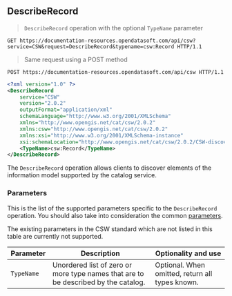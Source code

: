 ## DescribeRecord


> `DescribeRecord` operation with the optional `TypeName` parameter

```http
GET https://documentation-resources.opendatasoft.com/api/csw?service=CSW&request=DescribeRecord&typename=csw:Record HTTP/1.1
```

> Same request using a POST method

```http
POST https://documentation-resources.opendatasoft.com/api/csw HTTP/1.1
```

```xml
<?xml version="1.0" ?>
<DescribeRecord
    service="CSW"
    version="2.0.2"
    outputFormat="application/xml"
    schemaLanguage="http://www.w3.org/2001/XMLSchema"
    xmlns="http://www.opengis.net/cat/csw/2.0.2"
    xmlns:csw="http://www.opengis.net/cat/csw/2.0.2"
    xmlns:xsi="http://www.w3.org/2001/XMLSchema-instance"
    xsi:schemaLocation="http://www.opengis.net/cat/csw/2.0.2/CSW-discovery.xsd">
    <TypeName>csw:Record</TypeName>
</DescribeRecord>
```

The `DescribeRecord` operation allows clients to discover elements of the information model supported by the
catalog service.

### Parameters

This is the list of the supported parameters specific to the `DescribeRecord` operation. You should also take into
consideration the common [parameters](#parameters).

The existing parameters in the CSW standard which are not listed in this table are currently not supported.

Parameter | Description | Optionality and use
--------- | ----------- | -------------------
`TypeName` | Unordered list of zero or more type names that are to be described by the catalog. | Optional. When omitted, return all types known.
